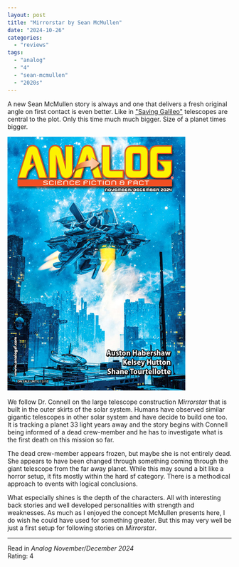 ```yaml
---
layout: post
title: "Mirrorstar by Sean McMullen"
date: "2024-10-26"
categories:
  - "reviews"
tags:
  - "analog"
  - "4"
  - "sean-mcmullen"
  - "2020s"
---
```


A new Sean McMullen story is always and one that delivers a fresh original angle on first contact is even better.
Like in ["Saving Galileo"](/2023/05/03/saving-galileo-by-sean-mcmullen/) telescopes are central to the plot.
Only this time much much bigger. Size of a planet times bigger.

![Analog November/December 2024](/assets/images/AFF_NovDec2024_400x570.jpg)

We follow Dr. Connell on the large telescope construction *Mirrorstar* that is built in the outer skirts of the solar system.
Humans have observed similar gigantic telescopes in other solar system and have decide to build one too.
It is tracking a planet 33 light years away and the story begins with Connell being informed of a dead crew-member and he has to investigate what is the first death on this mission so far.

The dead crew-member appears frozen, but maybe she is not entirely dead.
She appears to have been changed through something coming through the giant telescope from the far away planet.
While this may sound a bit like a horror setup, it fits mostly within the hard sf category.
There is a methodical approach to events with logical conclusions.

What especially shines is the depth of the characters.
All with interesting back stories and well developed personalities with strength and weaknesses.
As much as I enjoyed the concept McMullen presents here, I do wish he could have used for something greater.
But this may very well be just a first setup for following stories on *Mirrorstar*.

* * *

Read in _Analog November/December 2024_\
Rating: 4
